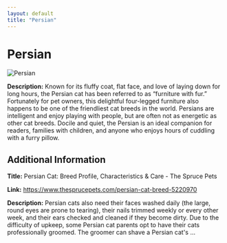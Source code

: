 ```yaml
---
layout: default
title: "Persian"
---
```


# Persian

![Persian](https://www.trupanion.com/images/trupanionwebsitelibraries/pet-blogs/persian-cat-in-yard-1-.jpg?sfvrsn=5e255eb2_4)

**Description:** Known for its fluffy coat, flat face, and love of laying down for long hours, the Persian cat has been referred to as “furniture with fur.” Fortunately for pet owners, this delightful four-legged furniture also happens to be one of the friendliest cat breeds in the world. Persians are intelligent and enjoy playing with people, but are often not as energetic as other cat breeds. Docile and quiet, the Persian is an ideal companion for readers, families with children, and anyone who enjoys hours of cuddling with a furry pillow.

## Additional Information

**Title:** Persian Cat: Breed Profile, Characteristics & Care - The Spruce Pets

**Link:** https://www.thesprucepets.com/persian-cat-breed-5220970

**Description:** Persian cats also need their faces washed daily (the large, round eyes are prone to tearing), their nails trimmed weekly or every other week, and their ears checked and cleaned if they become dirty. Due to the difficulty of upkeep, some Persian cat parents opt to have their cats professionally groomed. The groomer can shave a Persian cat's ...

